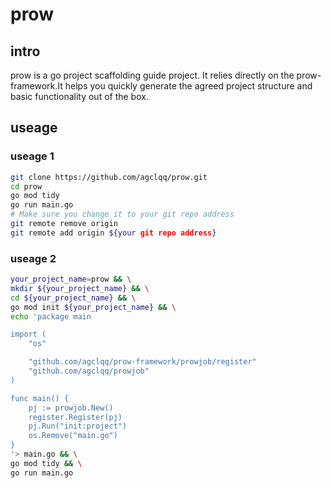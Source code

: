 # prow
## intro
prow is a go project scaffolding guide project. It relies directly on the prow-framework.It helps you quickly generate the agreed project structure and basic functionality out of the box.

## useage
### useage 1

```bash
git clone https://github.com/agclqq/prow.git
cd prow
go mod tidy
go run main.go
# Make sure you change it to your git repo address
git remote remove origin
git remote add origin ${your git repo address}
```

### useage 2

```bash
your_project_name=prow && \
mkdir ${your_project_name} && \
cd ${your_project_name} && \
go mod init ${your_project_name} && \
echo 'package main

import (
	"os"

	"github.com/agclqq/prow-framework/prowjob/register"
	"github.com/agclqq/prowjob"
)

func main() {
	pj := prowjob.New()
	register.Register(pj)
	pj.Run("init:project")
	os.Remove("main.go")
}
'> main.go && \
go mod tidy && \
go run main.go
```